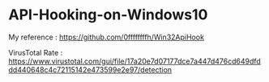 # API-Hooking-on-Windows10

My reference : https://github.com/0ffffffffh/Win32ApiHook


VirusTotal Rate : https://www.virustotal.com/gui/file/17a20e7d07177dce7a447d476cd649dfddd440648c4c72115142e473599e2e97/detection
